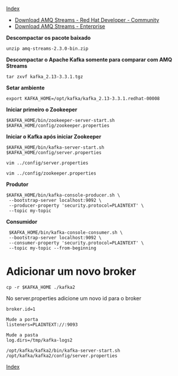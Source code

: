 [Index](./index.md)

- [Download AMQ Streams - Red Hat Developer - Community ](https://developers.redhat.com/products/amq/download)
- [Download AMQ Streams - Enterprise ](https://access.redhat.com/downloads/)


**Descompactar os pacote baixado**
```
unzip amq-streams-2.3.0-bin.zip
```

**Descompactar o Apache Kafka somente para comparar com AMQ Streams**
```
tar zxvf kafka_2.13-3.3.1.tgz 
```

**Setar ambiente**
```
export KAFKA_HOME=/opt/kafka/kafka_2.13-3.3.1.redhat-00008
```

**Iniciar primeiro o Zookeeper**
```
$KAFKA_HOME/bin/zookeeper-server-start.sh $KAFKA_HOME/config/zookeeper.properties
```

**Iniciar o Kafka após iniciar Zookeeper**
```
$KAFKA_HOME/bin/kafka-server-start.sh $KAFKA_HOME/config/server.properties
```

```
vim ../config/server.properties 
```

```
vim ../config/zookeeper.properties
```

**Produtor**

```
$KAFKA_HOME/bin/kafka-console-producer.sh \
 --bootstrap-server localhost:9092 \
 --producer-property 'security.protocol=PLAINTEXT' \
 --topic my-topic
```

**Consumidor**
```
 $KAFKA_HOME/bin/kafka-console-consumer.sh \
 --bootstrap-server localhost:9092 \
 --consumer-property 'security.protocol=PLAINTEXT' \
 --topic my-topic --from-beginning
```

# Adicionar um novo broker

```
cp -r $KAFKA_HOME ./kafka2
```


No server.properties adicione um novo id para o broker

```
broker.id=1

Mude a porta
listeners=PLAINTEXT://:9093

Mude a pasta
log.dirs=/tmp/kafka-logs2

/opt/kafka/kafka2/bin/kafka-server-start.sh /opt/kafka/kafka2/config/server.properties

```
[Index](./index.md)